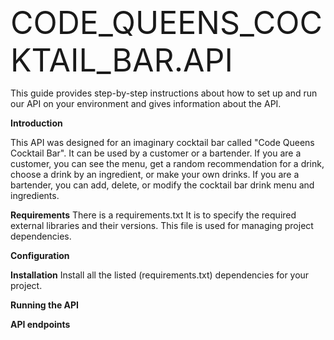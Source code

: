 <span style="font-size: 50px;">CODE_QUEENS_COCKTAIL_BAR.API</span>

This guide provides step-by-step instructions about how to set up and run our API on your environment and gives information about the API.

**Introduction**

This API was designed for an imaginary cocktail bar called "Code Queens Cocktail Bar". It can be used by a customer or a bartender. If you are a customer, you can see the menu, get a random recommendation for a drink, choose a drink by an ingredient, or make your own drinks. If you are a bartender, you can add, delete, or modify the cocktail bar drink menu and ingredients.

**Requirements**
There is a requirements.txt It is to specify the required external libraries and their versions.  This file is used for managing project dependencies.


**Configuration**



**Installation**
Install all the listed (requirements.txt) dependencies for your project.



**Running the API**



**API endpoints**

